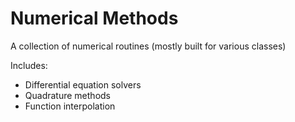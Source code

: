 # Numerical Methods
A collection of numerical routines (mostly built for various classes)

Includes:
- Differential equation solvers
- Quadrature methods
- Function interpolation
